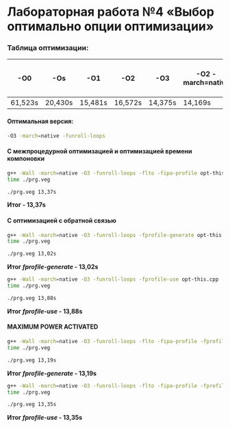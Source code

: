 # Лабораторная работа №4 «Выбор оптимально опции оптимизации»

### Таблица оптимизации:

|   -O0   |   -Os   |   -O1   |   -O2   |   -O3   | -O2 -march=native | -O3 -march=native | -O2 -march=native -funroll-loops | -O3 -march=native -funroll-loops |
|---------|---------|---------|---------|---------|-------------------|-------------------|----------------------------------|----------------------------------|
| 61,523s | 20,430s | 15,481s | 16,572s | 14,375s |      14,169s      |      14,046s      |             13,624s              |              12,292s             |

#### Оптимальная версия:
```bash
-O3 -march=native -funroll-loops
```

#### С межпроцедурной оптимизацией и оптимизацией времени компоновки
```bash
g++ -Wall -march=native -O3 -funroll-loops -flto -fipa-profile opt-this.cpp -o prg.veg
time ./prg.veg

./prg.veg 13,37s
```

__Итог - 13,37s__

#### С оптимизацией с обратной связью
```bash
g++ -Wall -march=native -O3 -funroll-loops -fprofile-generate opt-this.cpp -o prg.veg
time ./prg.veg

./prg.veg 13,02s
```

__Итог _fprofile-generate_ - 13,02s__

```bash
g++ -Wall -march=native -O3 -funroll-loops -fprofile-use opt-this.cpp -o prg.veg
time ./prg.veg

./prg.veg 13,88s
```

__Итог _fprofile-use_ - 13,88s__

#### MAXIMUM POWER ACTIVATED
```bash
g++ -Wall -march=native -O3 -funroll-loops -flto -fipa-profile -fprofile-generate opt-this.cpp -o prg.veg
time ./prg.veg

./prg.veg 13,19s
```

__Итог _fprofile-generate_ - 13,19s__

```bash
g++ -Wall -march=native -O3 -funroll-loops -flto -fipa-profile -fprofile-use opt-this.cpp -o prg.veg
time ./prg.veg

./prg.veg 13,35s
```

__Итог _fprofile-use_ - 13,35s__
